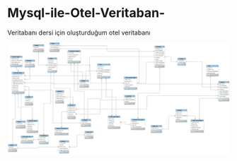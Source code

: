 # Mysql-ile-Otel-Veritaban-
Veritabanı dersi için oluşturduğum otel veritabanı

![ilişki diyagramı](tablolar%20ve%20ilişki%20diagramı.png)

